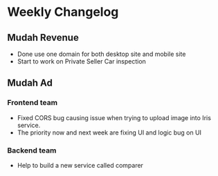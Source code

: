 # Weekly Changelog
## Mudah Revenue
- Done use one domain for both desktop site and mobile site
- Start to work on Private Seller Car inspection

## Mudah Ad
### Frontend team
- Fixed CORS bug causing issue when trying to upload image into Iris service.
- The priority now and next week are fixing UI and logic bug on UI

### Backend team
- Help to build a new service called comparer